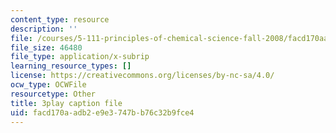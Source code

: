 ```yaml
---
content_type: resource
description: ''
file: /courses/5-111-principles-of-chemical-science-fall-2008/facd170aadb2e9e3747bb76c32b9fce4_TgbFcaozNzs.srt
file_size: 46480
file_type: application/x-subrip
learning_resource_types: []
license: https://creativecommons.org/licenses/by-nc-sa/4.0/
ocw_type: OCWFile
resourcetype: Other
title: 3play caption file
uid: facd170a-adb2-e9e3-747b-b76c32b9fce4
---
```

